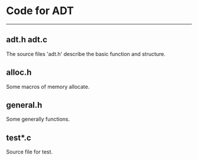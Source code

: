 # Code for ADT
***
## adt.h adt.c
The source files 'adt.h' describe the basic function and structure.
## alloc.h
Some macros of memory allocate.
## general.h
Some generally functions.
## test*.c
Source file for test.
